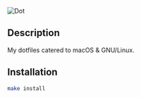 ![Dot][logo]

[logo]: http://img-fotki.yandex.ru/get/9758/98991937.13/0_a0447_5582f57_orig "Dot"

Description
-----------

My dotfiles catered to macOS & GNU/Linux.

Installation
------------

```sh
make install
```
